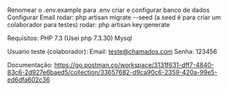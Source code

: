 Renomear o .env.example para .env
criar e configurar banco de dados
Configurar Email
rodar: php artisan migrate --seed (a seed é para criar um colaborador para testes)
rodar: php artisan key:generate

Requisitos:
PHP 7.3 (Usei php 7.3.30)
Mysql

Usuario teste (colaborador):
Email: teste@chamados.com
Senha: 123456

Documentação: https://go.postman.co/workspace/3131f631-dff7-4840-83c6-2d927e6baed5/collection/33657682-d9ca90c6-2359-420a-99e5-ed6dfa602c36